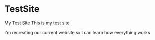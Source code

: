 # TestSite
My Test Site
This is my test site

I'm recreating our current website so I can learn how everything works

